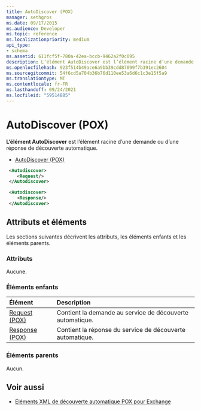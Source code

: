 ```yaml
---
title: AutoDiscover (POX)
manager: sethgros
ms.date: 09/17/2015
ms.audience: Developer
ms.topic: reference
ms.localizationpriority: medium
api_type:
- schema
ms.assetid: 611fcf5f-780a-42ea-bccb-9462a2f0c095
description: L’élément AutoDiscover est l’élément racine d’une demande ou d’une réponse de découverte automatique.
ms.openlocfilehash: 923f514b49ace6a9bb39cdd87099f7b391ec2604
ms.sourcegitcommit: 54f6cd5a704b36b76d110ee53a6d6c1c3e15f5a9
ms.translationtype: MT
ms.contentlocale: fr-FR
ms.lasthandoff: 09/24/2021
ms.locfileid: "59514885"
---
```

# <a name="autodiscover-pox"></a>AutoDiscover (POX)

**L’élément AutoDiscover** est l’élément racine d’une demande ou d’une réponse de découverte automatique. 
  
- [AutoDiscover (POX)](autodiscover-pox.md)
  
```xml
 <Autodiscover>
    <Request/>
 </Autodiscover>
```

```xml
 <Autodiscover> 
    <Response/> 
 </Autodiscover>
```

## <a name="attributes-and-elements"></a>Attributs et éléments

Les sections suivantes décrivent les attributs, les éléments enfants et les éléments parents.
  
### <a name="attributes"></a>Attributs

Aucune.
  
### <a name="child-elements"></a>Éléments enfants

|**Élément**|**Description**|
|:-----|:-----|
|[Request (POX)](request-pox.md) <br/> |Contient la demande au service de découverte automatique.  <br/> |
|[Response (POX)](response-pox.md) <br/> |Contient la réponse du service de découverte automatique.  <br/> |
   
### <a name="parent-elements"></a>Éléments parents

Aucun.
  
## <a name="see-also"></a>Voir aussi

- [Éléments XML de découverte automatique POX pour Exchange](pox-autodiscover-xml-elements-for-exchange.md)

